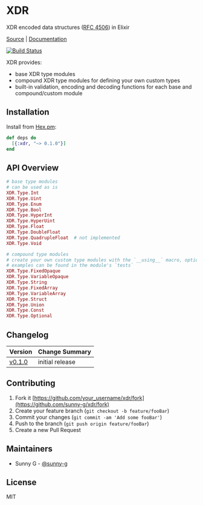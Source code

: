 # XDR

XDR encoded data structures ([RFC 4506](https://tools.ietf.org/html/rfc4506)) in Elixir

[Source](https://github.com/sunny-g/xdr) | [Documentation](https://hexdocs.pm/xdr)

[![Build Status](https://semaphoreci.com/api/v1/sunny-g/xdr/branches/master/badge.svg)](https://semaphoreci.com/sunny-g/xdr)

XDR provides:

- base XDR type modules
- compound XDR type modules for defining your own custom types
- built-in validation, encoding and decoding functions for each base and compound/custom module

## Installation

Install from [Hex.pm](https://hex.pm/packages/xdr):

```elixir
def deps do
  [{:xdr, "~> 0.1.0"}]
end
```

## API Overview

```elixir
# base type modules
# can be used as is
XDR.Type.Int
XDR.Type.Uint
XDR.Type.Enum
XDR.Type.Bool
XDR.Type.HyperInt
XDR.Type.HyperUint
XDR.Type.Float
XDR.Type.DoubleFloat
XDR.Type.QuadrupleFloat  # not implemented
XDR.Type.Void

# compound type modules
# create your own custom type modules with the `__using__` macro, options for which are defined within each module
# examples can be found in the module's `tests`
XDR.Type.FixedOpaque
XDR.Type.VariableOpaque
XDR.Type.String
XDR.Type.FixedArray
XDR.Type.VariableArray
XDR.Type.Struct
XDR.Type.Union
XDR.Type.Const
XDR.Type.Optional
```

## Changelog

| Version | Change Summary |
| ------- | -------------- |
| [v0.1.0](https://hex.pm/packages/xdr/0.1.0) | initial release |

## Contributing

1. Fork it [https://github.com/your_username/xdr/fork](https://github.com/sunny-g/xdr/fork)
2. Create your feature branch (`git checkout -b feature/fooBar`)
3. Commit your changes (`git commit -am 'Add some fooBar'`)
4. Push to the branch (`git push origin feature/fooBar`)
5. Create a new Pull Request

## Maintainers

- Sunny G - [@sunny-g](https://github.com/sunny-g)

## License

MIT

